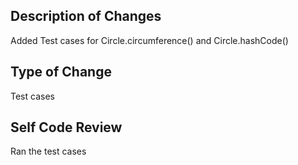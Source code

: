 ## Description of Changes
Added Test cases for Circle.circumference() and Circle.hashCode()

## Type of Change
Test cases

## Self Code Review
Ran the test cases